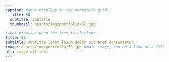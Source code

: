 ```yaml
---
caption: #what displays in the portfolio grid:
  title: 50
  subtitle: subtitle
  thumbnail: assets/img/portfolio/50.jpg

#what displays when the item is clicked:
title: 50
subtitle: subtitle lorem ipsum dolor sit amet consectetur.
image: assets/img/portfolio/50.jpg #main image, can be a link or a file in assets/img/portfolio
alt: image alt text
---
```

